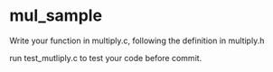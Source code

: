 # mul_sample

Write your function in multiply.c, following the definition in multiply.h

run test_mutliply.c to test your code before commit.
